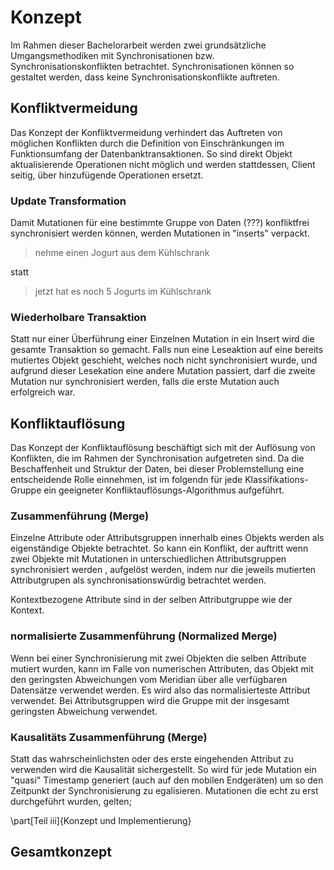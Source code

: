 

# Konzept

<!-- redo -->
Im Rahmen dieser Bachelorarbeit werden zwei grundsätzliche Umgangsmethodiken mit Synchronisationen bzw. Synchronisationskonflikten betrachtet.
Synchronisationen können so gestaltet werden, dass keine Synchronisationskonflikte auftreten.
<!-- 
Verhinderung: beschneidung Funktionsumfang

Auflösung: möglicher Datenverlust
-->


## Konfliktvermeidung
Das Konzept der Konfliktvermeidung verhindert das Auftreten von möglichen Konflikten durch die Definition von Einschränkungen im Funktionsumfang der Datenbanktransaktionen. So sind direkt Objekt aktualisierende Operationen nicht möglich und werden stattdessen, Client seitig, über hinzufügende Operationen ersetzt.

### Update Transformation
<!-- Überfürung von Update in Insert -->
Damit Mutationen für eine bestimmte Gruppe von Daten (???) konfliktfrei synchronisiert werden können, werden Mutationen in "inserts" verpackt.

>nehme einen Jogurt aus dem Kühlschrank

statt

>jetzt hat es noch 5 Jogurts im Kühlschrank


### Wiederholbare Transaktion
<!--  -->
Statt nur einer Überführung einer Einzelnen Mutation in ein Insert wird die gesamte Transaktion so gemacht.
Falls nun eine Leseaktion auf eine bereits mutiertes Objekt geschieht, welches noch nicht synchronisiert wurde, und aufgrund dieser Lesekation eine andere Mutation passiert, darf die zweite Mutation nur synchronisiert werden, falls die erste Mutation auch erfolgreich war.


## Konfliktauflösung
Das Konzept der Konfliktauflösung beschäftigt sich mit der Auflösung von Konflikten, die im Rahmen der Synchronisation aufgetreten sind. 
Da die Beschaffenheit und Struktur der Daten, bei dieser Problemstellung eine entscheidende Rolle einnehmen, ist im folgendn für jede Klassifikations-Gruppe ein geeigneter Konfliktauflösungs-Algorithmus aufgeführt.


### Zusammenführung (Merge)
<!-- Manueller Merge -->
Einzelne Attribute oder Attributsgruppen innerhalb eines Objekts werden als eigenständige Objekte betrachtet. So kann ein Konflikt, der auftritt wenn zwei Objekte mit Mutationen in unterschiedlichen Attributsgruppen synchronisiert werden , aufgelöst werden, indem nur die jeweils mutierten Attributgrupen als synchronisationswürdig betrachtet werden.

Kontextbezogene Attribute sind in der selben Attributgruppe wie der Kontext.

### normalisierte Zusammenführung (Normalized Merge)
<!-- Maschineller Merge (wahrscheinlichste Lösung) -->
Wenn bei einer Synchronisierung mit zwei Objekten die selben Attribute mutiert wurden, kann im Falle von numerischen Attributen, das Objekt mit den geringsten Abweichungen vom Meridian über alle verfügbaren Datensätze verwendet werden. Es wird also das normalisierteste Attribut verwendet.
Bei Attributsgruppen wird die Gruppe mit der insgesamt geringsten Abweichung verwendet.


### Kausalitäts Zusammenführung (Merge)
<!-- Vector-Timestamp & neueste Version gewinnt-->
Statt das wahrscheinlichsten oder des erste eingehenden Attribut zu verwenden wird die Kausalität sichergestellt. So wird für jede Mutation ein "quasi" Timestamp generiert (auch auf den mobilen Endgeräten) um so den Zeitpunkt der Synchronisierung zu egalisieren. Mutationen die echt zu erst durchgeführt wurden, gelten;



\part[Teil iii]{Konzept und Implementierung}


## Gesamtkonzept


